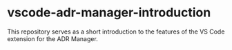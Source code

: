 # vscode-adr-manager-introduction
This repository serves as a short introduction to the features of the VS Code extension for the ADR Manager.
